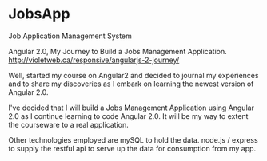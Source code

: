 # JobsApp
Job Application Management System

Angular 2.0, My Journey to Build a Jobs Management Application.
http://violetweb.ca/responsive/angularjs-2-journey/

Well, started my course on Angular2 and decided to journal my experiences and to share my discoveries as I embark on learning the newest version of Angular 2.0.   

I've decided that I will build a Jobs Management Application using Angular 2.0 as I continue learning to code Angular 2.0.  It will be my way to extent the courseware to a real application.

Other technologies employed are mySQL to hold the data.  node.js / express to supply the restful api to serve up the data for consumption from my app.